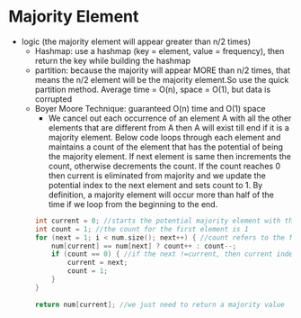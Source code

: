# Majority Element
- logic (the majority element will appear greater than n/2 times)
  - Hashmap: use a hashmap (key = element, value = frequency), then return the key while building the hashmap
  - partition: because the majority will appear MORE than n/2 times, that means the n/2 element will be the majority element.So use the quick partition method. Average time = O(n), space = O(1), but data is corrupted
  - Boyer Moore Technique: guaranteed O(n) time and O(1) space
    - We cancel out each occurrence of an element A with all the other elements that are different from A then A will exist till end if it is a majority element. Below code loops through each element and maintains a count of the element that has the potential of being the majority element. If next element is same then increments the count, otherwise decrements the count. If the count reaches 0 then current is eliminated from majority and we update the potential index to the next element and sets count to 1. By definition, a majority element will occur more than half of the time if we loop from the beginning to the end. 
    ```cpp
    int current = 0; //starts the potential majority element with the first number
    int count = 1; //the count for the first element is 1 
    for (next = 1; i < num.size(); next++) { //count refers to the frequency of current potential majority element 
        num[current] == num[next] ? count++ : count--; 
        if (count == 0) { //if the next !=current, then current index cannot be the majority element. 
            current = next;
            count = 1;
        }
    }
        
    return num[current]; //we just need to return a majority value
    ```
    
    
